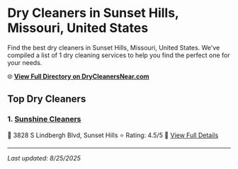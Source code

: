 # Dry Cleaners in Sunset Hills, Missouri, United States

Find the best dry cleaners in Sunset Hills, Missouri, United States. We've compiled a list of 1 dry cleaning services to help you find the perfect one for your needs.

🌐 **[View Full Directory on DryCleanersNear.com](https://drycleanersnear.com/city/US/Missouri/Sunset%20Hills)**

## Top Dry Cleaners

### 1. [Sunshine Cleaners](https://drycleanersnear.com/dryCleaner/686f1f071cef475d4de83fea/sunshine-cleaners)
📍 3828 S Lindbergh Blvd, Sunset Hills
⭐ Rating: 4.5/5
🔗 [View Full Details](https://drycleanersnear.com/dryCleaner/686f1f071cef475d4de83fea/sunshine-cleaners)


---

*Last updated: 8/25/2025*
